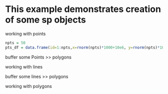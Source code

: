 This example demonstrates creation of some sp objects
=====================================================

working with points

``` r
npts = 50
pts_df = data.frame(id=1:npts,x=rnorm(npts)*1000+10e6, y=rnorm(npts)*1000+10e6 , z=rnorm(npts))
```

buffer some Points \>\> polygons

working with lines

buffer some lines \>\> polygons

working with polygons
